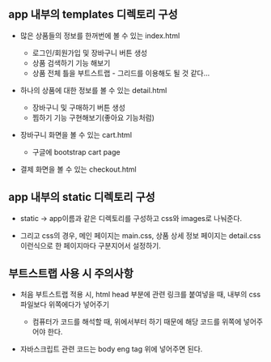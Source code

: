 ## app 내부의 templates 디렉토리 구성
- 많은 상품들의 정보를 한꺼번에 볼 수 있는 index.html
  - 로그인/회원가입 및 장바구니 버튼 생성 
  - 상품 검색하기 기능 해보기
  - 상품 전체 틀을 부트스트랩 - 그리드를 이용해도 될 것 같다...

- 하나의 상품에 대한 정보를 볼 수 있는 detail.html
  - 장바구니 및 구매하기 버튼 생성
  - 찜하기 기능 구현해보기(좋아요 기능처럼)

- 장바구니 화면을 볼 수 있는 cart.html
  - 구글에 bootstrap cart page 

- 결제 화면을 볼 수 있는 checkout.html


## app 내부의 static 디렉토리 구성
- static -> app이름과 같은 디렉토리를 구성하고 css와 images로 나눠준다.

- 그리고 css의 경우, 메인 페이지는 main.css, 상품 상세 정보 페이지는 detail.css 이런식으로 한 페이지마다 구분지어서 설정하기.


## 부트스트랩 사용 시 주의사항
- 처음 부트스트랩 적용 시, html head 부분에 관련 링크를 붙여넣을 때, 내부의 css 파일보다 위쪽에다가 넣어주기
  - 컴퓨터가 코드를 해석할 때, 위에서부터 하기 때문에 해당 코드를 위쪽에 넣어주어야 한다.

- 자바스크립트 관련 코드는 body eng tag 위에 넣어주면 된다.
